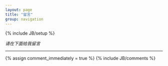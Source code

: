 ```yaml
---
layout: page
title: "留言"
group: navigation
---
```

{% include JB/setup %}


*请在下面给我留言*

---

{% assign comment_immediately = true %}
{% include JB/comments %}

